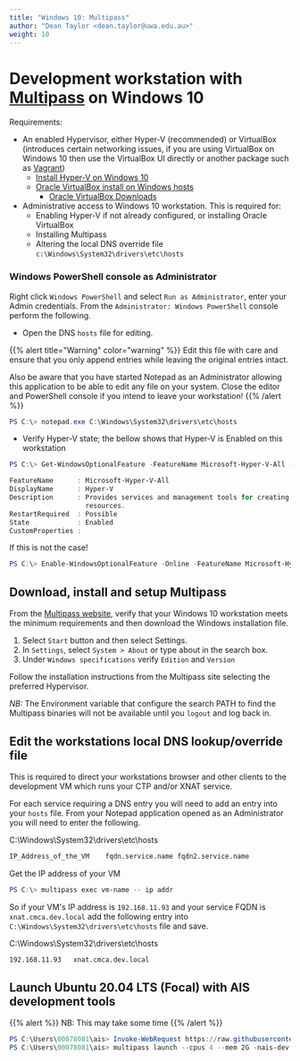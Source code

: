 ```yaml
---
title: "Windows 10: Multipass"
author: "Dean Taylor <dean.taylor@uwa.edu.au>"
weight: 10
---
```

# Development workstation with [Multipass](https://multipass.run/) on Windows 10

Requirements:

* An enabled Hypervisor, either Hyper-V (recommended) or VirtualBox (introduces certain networking issues, if you are using VirtualBox on Windows 10 then use the VirtualBox UI directly or another package such as [Vagrant](https://www.vagrantup.com/))
  * [Install Hyper-V on Windows 10](https://docs.microsoft.com/en-us/virtualization/hyper-v-on-windows/quick-start/enable-hyper-v)
  * [Oracle VirtualBox install on Windows hosts](https://www.virtualbox.org/manual/UserManual.html#installation_windows)
    * [Oracle VirtualBox Downloads](https://www.virtualbox.org/wiki/Downloads)
* Administrative access to Windows 10 workstation. This is required for:
  * Enabling Hyper-V if not already configured, or installing Oracle VirtualBox
  * Installing Multipass
  * Altering the local DNS override file `c:\Windows\System32\drivers\etc\hosts`

### Windows PowerShell console as Administrator

Right click `Windows PowerShell` and select `Run as Administrator`, enter your Admin credentials. From the `Administrator: Windows PowerShell` console perform the following.

* Open the DNS `hosts` file for editing.

{{% alert title="Warning" color="warning" %}}
Edit this file with care and ensure that you only append entries while leaving the original entries intact.

Also be aware that you have started Notepad as an Administrator allowing this application to be able to edit any file on your system. Close the editor and PowerShell console if you intend to leave your workstation!
{{% /alert %}}

```powershell
PS C:\> notepad.exe C:\Windows\System32\drivers\etc\hosts
```

* Verify Hyper-V state; the bellow shows that Hyper-V is Enabled on this workstation

```powershell
PS C:\> Get-WindowsOptionalFeature -FeatureName Microsoft-Hyper-V-All -Online

FeatureName      : Microsoft-Hyper-V-All
DisplayName      : Hyper-V
Description      : Provides services and management tools for creating and running virtual machines and their
                   resources.
RestartRequired  : Possible
State            : Enabled
CustomProperties :
```

  If this is not the case!

```powershell
PS C:\> Enable-WindowsOptionalFeature -Online -FeatureName Microsoft-Hyper-V -All
```

## Download, install and setup Multipass

From the [Multipass website](https://multipass.run/), verify that your Windows 10 workstation meets the minimum requirements and then download the Windows installation file.

1. Select `Start` button and then select Settings.
2. In `Settings`, select `System > About` or type about in the search box.
3. Under `Windows specifications` verify `Edition` and `Version`

Follow the installation instructions from the Multipass site selecting the preferred Hypervisor.

*NB:* The Environment variable that configure the search PATH to find the Multipass binaries will not be available until you `logout` and log back in.

## Edit the workstations local DNS lookup/override file

This is required to direct your workstations browser and other clients to the development VM which runs your CTP and/or XNAT service.

For each service requiring a DNS entry you will need to add an entry into your `hosts` file. From your Notepad application opened as an Administrator you will need to enter the following.

C:\Windows\System32\drivers\etc\hosts
```bash
IP_Address_of_the_VM	fqdn.service.name fqdn2.service.name
```

Get the IP address of your VM

```powershell
PS C:\> multipass exec vm-name -- ip addr
```

So if your VM's IP address is `192.168.11.93` and your service FQDN is `xnat.cmca.dev.local` add the following entry into `C:\Windows\System32\drivers\etc\hosts` file and save.

C:\Windows\System32\drivers\etc\hosts
```bash
192.168.11.93	xnat.cmca.dev.local
```

## Launch Ubuntu 20.04 LTS (Focal) with AIS development tools

{{% alert %}}
NB: This may take some time
{{% /alert %}}

```powershell
PS C:\Users\00078081\ais> Invoke-WebRequest https://raw.githubusercontent.com/Australian-Imaging-Service/charts/main/contrib/cloud-init/user-data-dev-microk8s.yaml -OutFile user-data-dev-microk8s.yaml
PS C:\Users\00078081\ais> multipass launch --cpus 4 --mem 2G -nais-dev --cloud-init .\user-data-dev-microk8s.yaml
```
